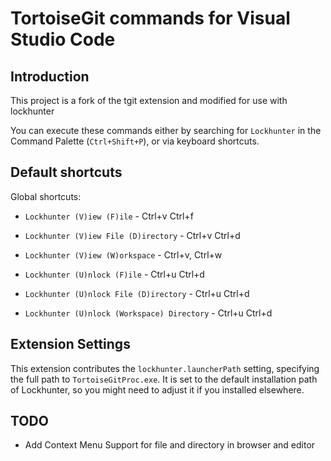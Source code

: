 # TortoiseGit commands for Visual Studio Code

## Introduction

This project is a fork of the tgit extension and modified for use with lockhunter 

You can execute these commands either by searching for `Lockhunter` in the Command Palette (`Ctrl+Shift+P`), or via keyboard shortcuts.

## Default shortcuts

Global shortcuts:

* `Lockhunter (V)iew (F)ile` - Ctrl+v Ctrl+f
* `Lockhunter (V)iew File (D)irectory` - Ctrl+v Ctrl+d
* `Lockhunter (V)iew (W)orkspace` - Ctrl+v, Ctrl+w

* `Lockhunter (U)nlock (F)ile` - Ctrl+u Ctrl+d
* `Lockhunter (U)nlock File (D)irectory` - Ctrl+u Ctrl+d
* `Lockhunter (U)nlock (Workspace) Directory` - Ctrl+u Ctrl+d

## Extension Settings

This extension contributes the `lockhunter.launcherPath` setting, specifying the full path to `TortoiseGitProc.exe`.
It is set to the default installation path of Lockhunter, so you might need to adjust it if you installed elsewhere.

## TODO 
- Add Context Menu Support for file and directory in browser and editor 
